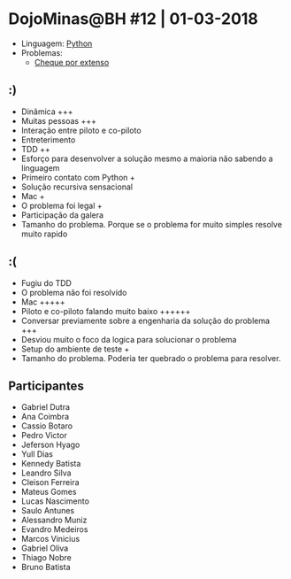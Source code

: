 # DojoMinas@BH #12 | 01-03-2018

- Linguagem: [Python]()
- Problemas:
    - [Cheque por extenso](http://dojopuzzles.com/problemas/exibe/cheque-por-extenso/)


## :)
 - Dinâmica +++
 - Muitas pessoas +++
 - Interação entre piloto e co-piloto
 - Entreterimento
 - TDD ++
 - Esforço para desenvolver a solução mesmo a maioria não sabendo a linguagem
 - Primeiro contato com Python +
 - Solução recursiva sensacional
 - Mac +
 - O problema foi legal +
 - Participação da galera
 - Tamanho do problema. Porque se o problema for muito simples resolve muito rapido

## :(
 - Fugiu do TDD
 - O problema não foi resolvido
 - Mac +++++
 - Piloto e co-piloto falando muito baixo ++++++
 - Conversar previamente sobre a engenharia da solução do problema +++
 - Desviou muito o foco da logica para solucionar o problema
 - Setup do ambiente de teste +
 - Tamanho do problema. Poderia ter quebrado o problema para resolver.


## Participantes

 - Gabriel Dutra
 - Ana Coimbra
 - Cassio Botaro
 - Pedro Victor
 - Jeferson Hyago
 - Yull Dias
 - Kennedy Batista
 - Leandro Silva
 - Cleison Ferreira
 - Mateus Gomes
 - Lucas Nascimento
 - Saulo Antunes
 - Alessandro Muniz
 - Evandro Medeiros
 - Marcos Vinicius
 - Gabriel Oliva
 - Thiago Nobre
 - Bruno Batista
